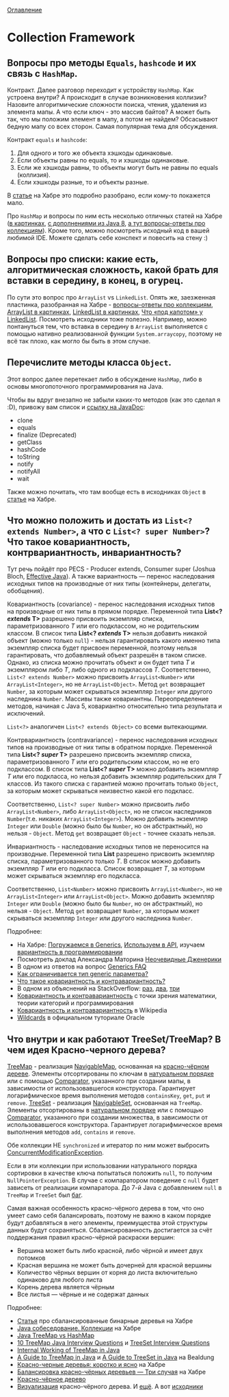 [Оглавление](../README.md)

# Collection Framework

## Вопросы про методы `Equals`, `hashcode` и их связь с `HashMap`. 

Контракт. Далее разговор переходит к устройству `HashMap`. Как устроена внутри? А происходит в случае возникновения коллизии? Назовите алгоритмические сложности поиска, чтения, удаления из элемента мапы. А что если ключ - это массив байтов? А может быть так, что мы положим элемент в мапу, а потом не найдем? Обсасывают бедную мапу со всех сторон. Самая популярная тема для обсуждения.

Контракт `equals` и `hashcode`:
   1. Для одного и того же объекта хэшкоды одинаковые.
   1. Если объекты равны по equals, то и хэшкоды одинаковые.
   1. Если же хэшкоды равны, то объекты могут быть не равны по equals (коллизия).
   1. Если хэшкоды разные, то и объекты разные.
   
   В [статье](https://habr.com/ru/post/168195/) на Хабре это подробно разобрано, если кому-то покажется мало.

Про `HashMap` и вопросы по ним есть несколько отличных статей на Хабре ([в картинках](https://habr.com/ru/post/128017/), [с дополнениями из Java 8](https://habr.com/ru/post/421179/), [а тут вопросы-ответы про коллекциям](https://habr.com/ru/post/162017/)). Кроме того, можно посмотреть исходный код в вашей любимой IDE. Можете сделать себе конспект и повесить на стену :)

## Вопросы про списки: какие есть, алгоритмическая сложность, какой брать для вставки в середину, в конец, в огурец.

По сути это вопрос про `ArrayList` vs `LinkedList`. Опять же, заезженная пластинка, разобранная на Хабре - [вопросы-ответы про коллекциям](https://habr.com/ru/post/162017/), [ArrayList в картинках](https://habr.com/ru/post/128269/), [LinkedList в картинках](https://habr.com/ru/post/127864/), [Что «под капотом» у LinkedList](https://habr.com/ru/post/337558/). Посмотреть исходники тоже полезно. Например, можно понтануться тем, что вставка в середину в `ArrayList` выполняется с помощью нативно реализованной функции `System.arraycopy`, поэтому не всё так плохо, как могло бы быть в этом случае.

## Перечислите методы класса `Object`. 

Этот вопрос далее перетекает либо в обсуждение `HashMap`, либо в основы многопоточного программирования на Java.

Чтобы вы вдруг внезапно не забыли каких-то методов (как это сделал я :D), привожу вам список и [ссылку на JavaDoc](https://docs.oracle.com/en/java/javase/13/docs/api/java.base/java/lang/Object.html):
- clone
- equals
- finalize (Deprecated)
- getClass
- hashCode
- toString
- notify
- notifyAll
- wait

Также можно почитать, что там вообще есть в исходниках `Object` в [статье](https://habr.com/ru/post/265373/) на Хабре.

## Что можно положить и достать из `List<? extends Number>`, а что с `List<? super Number>`? Что такое ковариантность, контрвариантность, инвариантность?

Тут речь пойдёт про PECS - Producer extends, Consumer super (Joshua Bloch, [Effective Java](https://books.google.ru/books?id=ka2VUBqHiWkC&pg=PA136&lpg=PA136&dq=bloch+effective+java+pecs+mnemonic&source=bl&ots=yYKnPjt-P-&sig=JGT8qexAAldJ5xYPepbBQ5uude0&hl=en&sa=X&ei=Cb3GUv-sNIuK5ATM7oD4Dw&ved=0CCgQ6AEwAA#v=onepage&q=bloch%20effective%20java%20pecs%20mnemonic&f=false)). А также вариантность — перенос наследования исходных типов на производные от них типы (контейнеры, делегаты, обобщения).

Ковариантность (covariance) - перенос наследования исходных типов на производные от них типы в прямом порядке.
Переменной типа __List<? *extends* T>__ разрешено присвоить экземпляр списка, параметризованного _T_ или его подклассом, но не родительским классом. В список типа __List<? *extends* T>__ нельзя добавить никакой объект (можно только `null`) - нельзя гарантировать какого именно типа экземпляр списка будет присвоен переменной, поэтому нельзя гарантировать, что добавляемый объект разрешён в таком списке. Однако, из списка можно прочитать объект и он будет типа _T_ и экземпляром либо _T_, либо одного из подклассов _T_.
Соответственно, `List<? extends Number>` можно присвоить `ArrayList<Number>` или `ArrayList<Integer>`, но не `ArrayList<Object>`. Метод `get` возвращает `Number`, за которым может скрываться экземпляр `Integer` или другого наследника `Number`.
Массивы также ковариантны.
Переопределение методов, начиная с Java 5, ковариантно относительно типа результата и исключений.

`List<?>` аналогичен `List<? extends Object>` со всеми вытекающими.

Контрвариантность (contravariance) - перенос наследования исходных типов на производные от них типы в обратном порядке.
Переменной типа __List<? *super* T>__ разрешено присвоить экземпляр списка, параметризованного _T_ или его родительским классом, но не его подклассом. В список типа __List<? *super* T>__ можно добавить экземпляр _T_ или его подкласса, но нельзя добавить экземпляр родительских для _T_ классов. Из такого списка с гарантией можно прочитать только `Object`, за которым может скрываться неизвестно какой его подкласс.

Соответственно, `List<? super Number>` можно присвоить либо `ArrayList<Number>`, либо `ArrayList<Object>`, но не список наследников `Number`(т.е. никаких `ArrayList<Integer>`). Можно добавить экземпляр `Integer` или `Double` (можно было бы `Number`, но он абстрактный), но нельзя - `Object`. Метод `get` возвращает `Object` - точнее сказать нельзя.

Инвариантность - наследование исходных типов не переносится на производные.
Переменной типа __List<T>__ разрешено присвоить экземпляр списка, параметризованного только _T_. В список можно добавить экземпляр _T_ или его подкласса. Список возвращает _T_, за которым может скрываться экземпляр его подкласса.

Соответственно, `List<Number>` можно присвоить `ArrayList<Number>`, но не `ArrayList<Integer>` или `ArrayList<Object>`. Можно добавить экземпляр `Integer` или `Double` (можно было бы `Number`, но он абстрактный), но нельзя - `Object`. Метод `get` возвращает `Number`, за которым может скрываться экземпляр `Integer` или другого наследника `Number`.

Подробнее:
- На Хабре: [Погружаемся в Generics](https://habr.com/ru/company/sberbank/blog/416413/), [Используем в API](https://habr.com/ru/post/207360/), изучаем [вариантность в программировании](https://habr.com/ru/post/218753/)
- Посмотреть доклад Александра Маторина [Неочевидные Дженерики](https://www.youtube.com/watch?v=_0c9Fd9FacU&feature=youtu.be&t=1204)
- В одном из ответов на вопрос [Generics FAQ](http://www.angelikalanger.com/GenericsFAQ/FAQSections/TypeArguments.html#FAQ103)
- [Как ограничивается тип generic параметра?](https://itsobes.ru/JavaSobes/kak-ogranichivaetsia-tip-generic-parametra/)
- [Что такое ковариантность и контравариантность?](https://itsobes.ru/JavaSobes/chto-takoe-kovariantnost-i-kontravariantnost/)
- В одном из объяснений на StackOverflow: [раз](https://stackoverflow.com/questions/4343202/difference-between-super-t-and-extends-t-in-java), [два](https://stackoverflow.com/questions/2776975/how-can-i-add-to-list-extends-number-data-structures/2777297#2777297), [три](https://stackoverflow.com/questions/2723397/what-is-pecs-producer-extends-consumer-super)
- [Ковариантность и контравариантность](https://habibutsu.github.io/variance.html) с точки зрения математики, теории категорий и программирования
- [Ковариантность и контравариантность](https://en.wikipedia.org/wiki/Covariance_and_contravariance_(computer_science)) в Wikipedia
- [Wildcards](https://docs.oracle.com/javase/tutorial/java/generics/wildcards.html) в официальном туториале Oracle

## Что внутри и как работают TreeSet/TreeMap? В чем идея Красно-черного дерева?

[TreeMap](https://docs.oracle.com/en/java/javase/14/docs/api/java.base/java/util/TreeMap.html) - реализация [NavigableMap](https://docs.oracle.com/en/java/javase/14/docs/api/java.base/java/util/NavigableMap.html), основанная на [красно-чёрном дереве](https://en.wikipedia.org/wiki/Red%E2%80%93black_tree). Элементы отсортированы по ключам в [натуральном порядке](https://docs.oracle.com/en/java/javase/14/docs/api/java.base/java/lang/Comparable.html) или с помощью [Comparator](https://docs.oracle.com/en/java/javase/14/docs/api/java.base/java/util/Comparator.html), указанного при создании мапы, в зависимости от использовавшегося конструктора. Гарантирует логарифмическое время выполнения методов `containsKey`, `get`, `put` и `remove`.
[TreeSet](https://docs.oracle.com/en/java/javase/14/docs/api/java.base/java/util/TreeSet.html) - реализация [NavigableSet](https://docs.oracle.com/en/java/javase/14/docs/api/java.base/java/util/NavigableSet.html), основанная на `TreeMap`. Элементы отсортированы в [натуральном порядке](https://docs.oracle.com/en/java/javase/14/docs/api/java.base/java/lang/Comparable.html) или с помощью [Comparator](https://docs.oracle.com/en/java/javase/14/docs/api/java.base/java/util/Comparator.html), указанного при создании множества, в зависимости от использовавшегося конструктора. Гарантирует логарифмическое время выполнения методов `add`, `contains` и `remove`.

Обе коллекции НЕ `synchronized` и итератор по ним может выбросить [ConcurrentModificationException](https://docs.oracle.com/en/java/javase/14/docs/api/java.base/java/util/ConcurrentModificationException.html).

Если в эти коллекции при использовании натурального порядка сортировки в качестве ключа попытаться положить `null`, то получим `NullPointerException`. В случае с компаратором поведение с `null` будет зависеть от реализации компаратора. До 7-й Java с добавлением `null` в `TreeMap` и `TreeSet` был [баг](https://habr.com/ru/post/164027/).

Самая важная особенность красно-чёрного дерева в том, что оно умеет само себя балансировать, поэтому не важно в каком порядке будут добавляться в него элементы, преимущества этой структуры данных будут сохраняться. Сбалансированность достигается за счёт поддержания правил красно-чёрной раскраски вершин:
- Вершина может быть либо красной, либо чёрной и имеет двух потомков
- Красная вершина не может быть дочерней для красной вершины
- Количество чёрных вершин от корня до листа включительно одинаково для любого листа
- Корень дерева является чёрным
- Все листья — чёрные и не содержат данных

Подробнее:
- [Статья](https://habr.com/ru/post/66926/) про сбалансированные бинарные деревья на Хабре
- [Java собеседование. Коллекции](https://habr.com/ru/post/162017/) на Хабре
- [Java TreeMap vs HashMap](https://www.baeldung.com/java-treemap-vs-hashmap)
- [10 TreeMap Java Interview Questions](https://javahungry.blogspot.com/2014/06/how-treemap-works-ten-treemap-java-interview-questions.html) и [TreeSet Interview Questions](https://javahungry.blogspot.com/2015/10/how-treeset-works-internally-in-java-interview-questions.html)
- [Internal Working of TreeMap in Java](https://www.dineshonjava.com/internal-working-of-treemap-in-java/)
- [A Guide to TreeMap in Java](https://www.baeldung.com/java-treemap) и [A Guide to TreeSet in Java](https://www.baeldung.com/java-tree-set) на Bealdung
- [Красно-черные деревья: коротко и ясно](https://habr.com/ru/post/330644/) на Хабре
- [Балансировка красно-чёрных деревьев — Три случая](https://habr.com/ru/company/otus/blog/472040/) на Хабре
- [Красно-чёрное дерево](https://neerc.ifmo.ru/wiki/index.php?title=%D0%9A%D1%80%D0%B0%D1%81%D0%BD%D0%BE-%D1%87%D0%B5%D1%80%D0%BD%D0%BE%D0%B5_%D0%B4%D0%B5%D1%80%D0%B5%D0%B2%D0%BE)
- [Визуализация](https://www.cs.usfca.edu/~galles/visualization/RedBlack.html) красно-чёрного дерева. И [ещё](http://www.cs.armstrong.edu/liang/animation/web/RBTree.html). А вот [исходники](https://github.com/nadakamel/RedBlackTree-Visualization)
